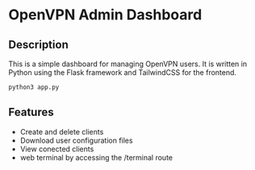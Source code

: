 # OpenVPN Admin Dashboard

## Description

This is a simple dashboard for managing OpenVPN users. It is written in Python using the Flask framework and TailwindCSS for the frontend.

```bash
python3 app.py 
```

## Features

- Create and delete clients
- Download user configuration files
- View conected clients
- web terminal by accessing the /terminal route
